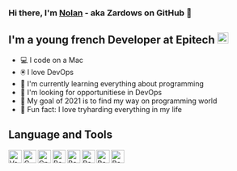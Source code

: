 ### Hi there, I'm [Nolan][LinkedIn] - aka Zardows on GitHub 👋

## I'm a young french Developer at Epitech <img align="char" alt="Epitech" width="22px" src="https://newsroom.ionis-group.com/wp-content/uploads/2018/12/epitech-logo-signature-quadri.png" />

- 💻  I code on a Mac
- 🖲  I love DevOps
- 🧐  I'm currently learning everything about programming
- 🔬  I'm looking for opportunitiese in DevOps
- 🥅  My goal of 2021 is to find my way on programming world
- 👾  Fun fact: I love tryharding everything in my life

## Language and Tools
<img align="left" alt="VsCode" width="26px" src="https://upload.wikimedia.org/wikipedia/commons/thumb/9/9a/Visual_Studio_Code_1.35_icon.svg/1200px-Visual_Studio_Code_1.35_icon.svg.png" />
<img align="left" alt="C" width="26px" src="https://img.icons8.com/color/452/c-programming.png" />
<img align="left" alt="Cpp" width="26px" src="https://upload.wikimedia.org/wikipedia/commons/thumb/1/18/ISO_C%2B%2B_Logo.svg/1200px-ISO_C%2B%2B_Logo.svg.png" />
<img align="left" alt="Bash" width="26px" src="https://upload.wikimedia.org/wikipedia/commons/thumb/4/4b/Bash_Logo_Colored.svg/1024px-Bash_Logo_Colored.svg.png" />
<img align="left" alt="Bash" width="26px" src="https://upload.wikimedia.org/wikipedia/commons/thumb/c/c3/Python-logo-notext.svg/768px-Python-logo-notext.svg.png" />
<img align="left" alt="Bash" width="26px" src="https://upload.wikimedia.org/wikipedia/commons/thumb/5/5f/Microsoft_Office_logo_%282019%E2%80%93present%29.svg/1200px-Microsoft_Office_logo_%282019%E2%80%93present%29.svg.png" />
<img align="left" alt="Bash" width="26px" src="https://git-scm.com/images/logos/downloads/Git-Icon-1788C.png" />
<img align="left" alt="Bash" width="26px" src="https://upload.wikimedia.org/wikipedia/commons/thumb/e/e9/Jenkins_logo.svg/1200px-Jenkins_logo.svg.png" />

[LinkedIn]: https://www.linkedin.com/in/nolan-routel-985baa177/?locale=en_US